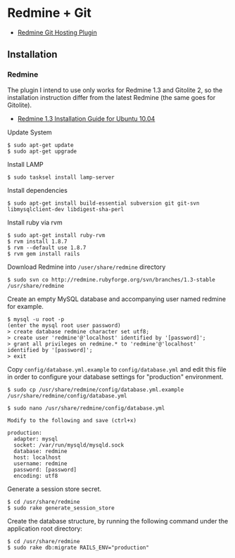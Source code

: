 # Redmine + Git #

- [Redmine Git Hosting Plugin](https://github.com/kubitron/redmine_git_hosting)

## Installation ##

### Redmine ###

The plugin I intend to use only works for Redmine 1.3 and Gitolite 2, so the installation instruction differ from the latest Redmine (the same goes for Gitolite).  

- [Redmine 1.3 Installation Guide for Ubuntu 10.04](http://www.redmine.org/projects/redmine/wiki/HowToInstallRedmineOnUbuntuServer#Redmine-Installation)

Update System

	$ sudo apt-get update
	$ sudo apt-get upgrade

Install LAMP
	
	$ sudo tasksel install lamp-server

Install dependencies

	$ sudo apt-get install build-essential subversion git git-svn libmysqlclient-dev libdigest-sha-perl

Install ruby via rvm

	$ sudo apt-get install ruby-rvm
	$ rvm install 1.8.7
	$ rvm --default use 1.8.7
	$ rvm gem install rails

Download Redmine into `/user/share/redmine` directory
	
	$ sudo svn co http://redmine.rubyforge.org/svn/branches/1.3-stable /usr/share/redmine

Create an empty MySQL database and accompanying user named redmine for example.
	
	$ mysql -u root -p
	(enter the mysql root user password)
	> create database redmine character set utf8;
	> create user 'redmine'@'localhost' identified by '[password]';
	> grant all privileges on redmine.* to 'redmine'@'localhost' identified by '[password]';
	> exit

Copy `config/database.yml.example` to `config/database.yml` and edit this file in order to configure your database settings for "production" environment.
	
	$ sudo cp /usr/share/redmine/config/database.yml.example /usr/share/redmine/config/database.yml

	$ sudo nano /usr/share/redmine/config/database.yml

	Modify to the following and save (ctrl+x)

	production:
	  adapter: mysql
	  socket: /var/run/mysqld/mysqld.sock
	  database: redmine
	  host: localhost
	  username: redmine
	  password: [password]
	  encoding: utf8

Generate a session store secret.
	
	$ cd /usr/share/redmine
	$ sudo rake generate_session_store

Create the database structure, by running the following command under the application root directory:
	
	$ cd /usr/share/redmine
	$ sudo rake db:migrate RAILS_ENV="production" 